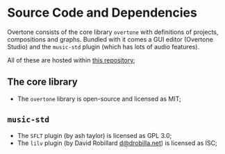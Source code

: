 # Source Code and Dependencies

Overtone consists of the core library `overtone` with definitions of projects, compositions and graphs.
Bundled with it comes a GUI editor (Overtone Studio) and the `music-std` plugin (which has lots of audio features).

All of these are hosted within [this repository](https://github.com/mrpedrobraga/overtone);

## The core library
- The `overtone` library is open-source and licensed as MIT;

## `music-std`
- The `SFLT` plugin (by ash taylor) is licensed as GPL 3.0;
- The `lilv` plugin (by David Robillard <d@drobilla.net>) is licensed as ISC;